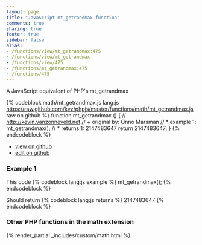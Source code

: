 ```yaml
---
layout: page
title: "JavaScript mt_getrandmax function"
comments: true
sharing: true
footer: true
sidebar: false
alias:
- /functions/view/mt_getrandmax:475
- /functions/view/mt_getrandmax
- /functions/view/475
- /functions/mt_getrandmax:475
- /functions/475
---
```

<!-- Generated by Rakefile:build -->
A JavaScript equivalent of PHP's mt_getrandmax

{% codeblock math/mt_getrandmax.js lang:js https://raw.github.com/kvz/phpjs/master/functions/math/mt_getrandmax.js raw on github %}
function mt_getrandmax () {
  // http://kevin.vanzonneveld.net
  // +   original by: Onno Marsman
  // *     example 1: mt_getrandmax();
  // *     returns 1: 2147483647
  return 2147483647;
}
{% endcodeblock %}

 - [view on github](https://github.com/kvz/phpjs/blob/master/functions/math/mt_getrandmax.js)
 - [edit on github](https://github.com/kvz/phpjs/edit/master/functions/math/mt_getrandmax.js)

### Example 1
This code
{% codeblock lang:js example %}
mt_getrandmax();
{% endcodeblock %}

Should return
{% codeblock lang:js returns %}
2147483647
{% endcodeblock %}


### Other PHP functions in the math extension
{% render_partial _includes/custom/math.html %}
